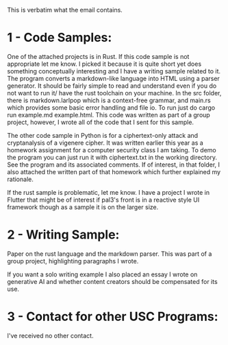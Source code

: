 This is verbatim what the email contains.

# 1 - Code Samples:
One of the attached projects is in Rust. If this code sample is not appropriate let me know. I picked it because it is quite short yet does something conceptually interesting and I have a writing sample related to it. The program converts a markdown-like language into HTML using a parser generator. It should be fairly simple to read and understand even if you do not want to run it/ have the rust toolchain on your machine. In the src folder, there is markdown.larlpop which is a context-free grammar, and main.rs which provides some basic error handling and file io. To run just do cargo run example.md example.html. This code was written as part of a group project, however, I wrote all of the code that I sent for this sample.

The other code sample in Python is for a ciphertext-only attack and cryptanalysis of a vigenere cipher. It was written earlier this year as a homework assignment for a computer security class I am taking. To demo the program you can just run it with ciphertext.txt in the working directory. See the program and its associated comments. If of interest, in that folder, I also attached the written part of that homework which further explained my rationale.

If the rust sample is problematic, let me know. I have a project I wrote in Flutter that might be of interest if pal3's front is in a reactive style UI framework though as a sample it is on the larger size. 

# 2 - Writing Sample:
Paper on the rust language and the markdown parser. This was part of a group project, highlighting paragraphs I wrote.

If you want a solo writing example I also placed an essay I wrote on generative AI and whether content creators should be compensated for its use.

# 3 - Contact for other USC Programs:

I've received no other contact.
